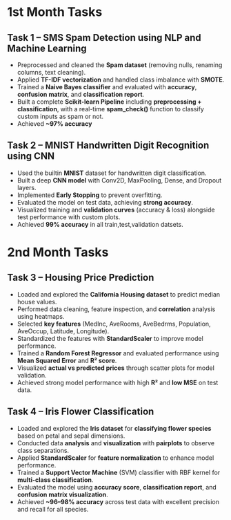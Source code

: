 # 1st Month Tasks

## Task 1 – SMS Spam Detection using NLP and Machine Learning
- Preprocessed and cleaned the **Spam dataset** (removing nulls, renaming columns, text cleaning).
- Applied **TF-IDF vectorization** and handled class imbalance with **SMOTE**.
- Trained a **Naive Bayes classifier** and evaluated with **accuracy**, **confusion matrix**, and **classification report**.
- Built a complete **Scikit-learn Pipeline** including **preprocessing + classification**, with a real-time **spam_check()** function to classify custom inputs as spam or not.
- Achieved **~97% accuracy**

## Task 2 – MNIST Handwritten Digit Recognition using CNN
- Used the builtin **MNIST** dataset for handwritten digit classification.
- Built a deep **CNN model** with Conv2D, MaxPooling, Dense, and Dropout layers.
- Implemented **Early Stopping** to prevent overfitting.
- Evaluated the model on test data, achieving **strong accuracy**.
- Visualized training and **validation curves** (accuracy & loss) alongside test performance with custom plots.
- Achieved **99% accuracy** in all train,test,validation datsets.

# 2nd Month Tasks

## Task 3 – Housing Price Prediction
- Loaded and explored the **California Housing dataset** to predict median house values.
- Performed data cleaning, feature inspection, and **correlation** analysis using heatmaps.
- Selected **key features** (MedInc, AveRooms, AveBedrms, Population, AveOccup, Latitude, Longitude).
- Standardized the features with **StandardScaler** to improve model performance.
- Trained a **Random Forest Regressor** and evaluated performance using **Mean Squared Error** and **R² score**.
- Visualized **actual vs predicted prices** through scatter plots for model validation.
- Achieved strong model performance with high **R²** and **low MSE** on test data.

## Task 4 – Iris Flower Classification
- Loaded and explored the **Iris dataset** for **classifying flower species** based on petal and sepal dimensions.
- Conducted data **analysis** and **visualization** with **pairplots** to observe class separations.
- Applied **StandardScaler** for **feature normalization** to enhance model performance.
- Trained a **Support Vector Machine** (SVM) classifier with RBF kernel for **multi-class classification**.
- Evaluated the model using **accuracy score**, **classification report**, and **confusion matrix visualization**.
- Achieved **~96–98% accuracy** across test data with excellent precision and recall for all species.
